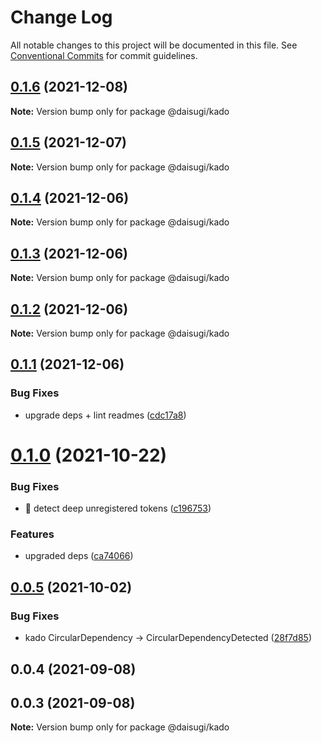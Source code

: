 # Change Log

All notable changes to this project will be documented in this file.
See [Conventional Commits](https://conventionalcommits.org) for commit guidelines.

## [0.1.6](https://github.com/daisugiland/daisugi/compare/@daisugi/kado@0.1.5...@daisugi/kado@0.1.6) (2021-12-08)

**Note:** Version bump only for package @daisugi/kado





## [0.1.5](https://github.com/daisugiland/daisugi/compare/@daisugi/kado@0.1.4...@daisugi/kado@0.1.5) (2021-12-07)

**Note:** Version bump only for package @daisugi/kado





## [0.1.4](https://github.com/daisugiland/daisugi/compare/@daisugi/kado@0.1.3...@daisugi/kado@0.1.4) (2021-12-06)

**Note:** Version bump only for package @daisugi/kado





## [0.1.3](https://github.com/daisugiland/daisugi/compare/@daisugi/kado@0.1.2...@daisugi/kado@0.1.3) (2021-12-06)

**Note:** Version bump only for package @daisugi/kado





## [0.1.2](https://github.com/daisugiland/daisugi/compare/@daisugi/kado@0.1.1...@daisugi/kado@0.1.2) (2021-12-06)

**Note:** Version bump only for package @daisugi/kado





## [0.1.1](https://github.com/daisugiland/daisugi/compare/@daisugi/kado@0.1.0...@daisugi/kado@0.1.1) (2021-12-06)


### Bug Fixes

* upgrade deps + lint readmes ([cdc17a8](https://github.com/daisugiland/daisugi/commit/cdc17a8a7995921bf8c5ac66529ff6e54139dabb))





# [0.1.0](https://github.com/daisugiland/daisugi/compare/@daisugi/kado@0.0.5...@daisugi/kado@0.1.0) (2021-10-22)


### Bug Fixes

* :bug: detect deep unregistered tokens ([c196753](https://github.com/daisugiland/daisugi/commit/c1967536e07b4760b0cb726f889edc97a2ea3731))


### Features

* upgraded deps ([ca74066](https://github.com/daisugiland/daisugi/commit/ca74066d918ba9b612975b1323e1a56d1a4c9f31))





## [0.0.5](https://github.com/daisugiland/daisugi/compare/@daisugi/kado@0.0.4...@daisugi/kado@0.0.5) (2021-10-02)


### Bug Fixes

* kado CircularDependency -> CircularDependencyDetected ([28f7d85](https://github.com/daisugiland/daisugi/commit/28f7d85c51bc98d1e3785bac47d936569d4168c3))





## 0.0.4 (2021-09-08)



## 0.0.3 (2021-09-08)

**Note:** Version bump only for package @daisugi/kado
